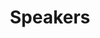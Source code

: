 ---
layout: profiles
permalink: /speakers/
title: Speakers
description: 
nav: true
nav_order: 4

profiles:
  - align: right
    image: alekh.jpg
    content: alekh.md
    image_circular: true # crops the image to make it circular
    more_info:
  - align: right
    image: yejin.jpg
    content: yejin.md
    image_circular: true # crops the image to make it circular
    more_info:
  - align: right
    image: michael.jpg
    content: michael.md
    image_circular: true # crops the image to make it circular
    more_info:
  - align: right
    image: nathan.jpg
    content: nathan.md
    image_circular: true # crops the image to make it circular
    more_info:
---
